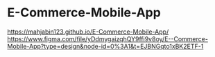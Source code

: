 # E-Commerce-Mobile-App
https://mahjabin123.github.io/E-Commerce-Mobile-App/
https://www.figma.com/file/yDdmygaizqhQY9ffi9v8oy/E--Commerce-Mobile-App?type=design&node-id=0%3A1&t=EJBNGqto1xBK2ETF-1
